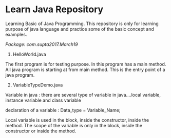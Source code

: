 
# Learn Java Repository
Learning Basic of Java Programming.
This repository is only for learning purpose of java language and practice some of the basic concept and examples. 


*Package: com.supta2017.March19*

1. HelloWorld.java

The first program is for testing purpose. In this program has a main method. All java program is starting at from main method. This is the entry point of a java program. 

2. VariableTypeDemo.java

Variable in java :
there are several type of variable in java....local variable, instance variable and class variable

declaration of a variable : Data_type = Variable_Name;

Local variable is used in the block, inside the constructor, inside the method. The scope of the variable is only in the block, inside the constructor or inside the method.


